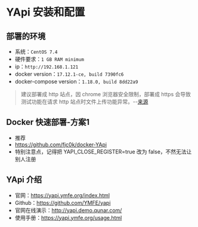 # YApi 安装和配置


## 部署的环境

- 系统：`CentOS 7.4`
- 硬件要求：`1 GB RAM minimum`
- ip：`http://192.168.1.121`
- docker version：`17.12.1-ce, build 7390fc6`
- docker-compose version：`1.18.0, build 8dd22a9`

> 建议部署成 http 站点，因 chrome 浏览器安全限制，部署成 https 会导致测试功能在请求 http 站点时文件上传功能异常。--[来源](https://yapi.ymfe.org/devops.html)

## Docker 快速部署-方案1

- 推荐
- <https://github.com/fjc0k/docker-YApi>
- 特别注意点，记得把 YAPI_CLOSE_REGISTER=true 改为 false，不然无法让别人注册

## YApi 介绍

- 官网：<https://yapi.ymfe.org/index.html>
- Github：<https://github.com/YMFE/yapi>
- 官网在线演示：<http://yapi.demo.qunar.com/>
- 使用手册：<https://yapi.ymfe.org/usage.html>
